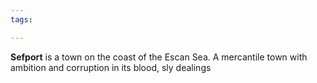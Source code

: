 ```yaml
---
tags:

---
```

**Sefport** is a town on the coast of the Escan Sea. A mercantile town with ambition and corruption in its blood, sly dealings